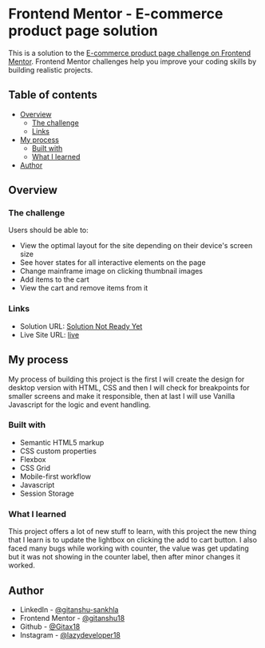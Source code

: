 # Frontend Mentor - E-commerce product page solution

This is a solution to the [E-commerce product page challenge on Frontend Mentor](https://www.frontendmentor.io/challenges/ecommerce-product-page-UPsZ9MJp6). Frontend Mentor challenges help you improve your coding skills by building realistic projects.

## Table of contents

- [Overview](#overview)
  - [The challenge](#the-challenge)
  - [Links](#links)
- [My process](#my-process)
  - [Built with](#built-with)
  - [What I learned](#what-i-learned)
- [Author](#author)



## Overview

### The challenge

Users should be able to:

- View the optimal layout for the site depending on their device's screen size
- See hover states for all interactive elements on the page
- Change mainframe image on clicking thumbnail images
- Add items to the cart
- View the cart and remove items from it


### Links

- Solution URL: [Solution Not Ready Yet](#)
- Live Site URL: [live](https://ecomm-landing-page.netlify.app/)

## My process
My process of building this project is the first I will create the design for desktop version with HTML, CSS and then I will check for breakpoints for smaller screens and make it responsible, then at last I will use Vanilla Javascript for the logic and event handling. 


### Built with

- Semantic HTML5 markup
- CSS custom properties
- Flexbox
- CSS Grid
- Mobile-first workflow
- Javascript
- Session Storage


### What I learned
This project offers a lot of new stuff to learn, with this project the new thing that I learn is to update the lightbox on clicking the add to cart button. I also faced many bugs while working with counter, the value was get updating but it was not showing in the counter label, then after minor changes it worked.  

## Author

- LinkedIn - [@gitanshu-sankhla](https://www.linkedin.com/in/gitanshu-sankhla/)
- Frontend Mentor - [@gitanshu18](https://www.frontendmentor.io/profile/gitanshu18)
- Github - [@Gitax18](https://github.com/Gitax18)
- Instagram - [@lazydeveloper18](https://www.instagram.com/lazydeveloper18/)